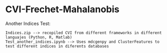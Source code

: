 # CVI-Frechet-Mahalanobis

Another Indices Test:

	Indices.zip --> recopiled CVI from different frameworks in different languajes (Python, R, Matlab)
	Test_another_indices.ipynb --> Uses mdcgenpy and ClusterFeatures to test different indices in diferents databases
	